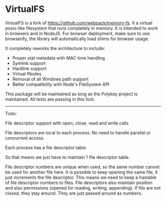 # VirtualFS

VirtualFS is a fork of https://github.com/webpack/memory-fs. It a virtual posix-like filesystem that runs completely in memory. It is intended to work in browsers and in NodeJS. For browser deployment, make sure to use browserify, the library will automatically load shims for browser usage.

It completely reworks the architecture to include:

* Proper stat metadata with MAC time handling
* Symlink support
* Hardlink support
* Virtual INodes
* Removal of all Windows path support
* Better compatibility with Node's FileSystem API

This package will be maintained as long as the Polykey project is maintained. All tests are passing in this fork.

---

Todo:

File descriptor support with open, close, read and write calls

File descriptors are local to each process. No need to handle parallel or concurrent access.

Each process has a file descriptor table.

So that means we just have to maintain 1 file descriptor table.

File descriptor numbers are unique when used, so the same number cannot be used for another file here. It is possible to keep opening the same file, it just increments the file descriptor. This means we need to keep a hastable of file descriptor numbers to files. File descriptors also maintain position and also permissions (opened for reading, writing, appending). If fds are not closed, they stay around. They are just passed around as numbers.
